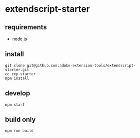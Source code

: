 # extendscript-starter

## requirements

- node.js

## install

```shell
git clone git@github.com:adobe-extension-tools/extendscript-starter.git
cd cep-starter
npm install
```

## develop

```shell
npm start
```

## build only

```shell
npm run build
```